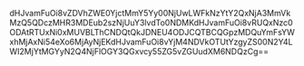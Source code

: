 dHJvamFuOi8vZDVhZWE0YjctMmY5Yy00NjUwLWFkNzYtY2QxNjA3MmVkMzQ5QDczMHR3MDEub2szNjUuY3lvdTo0NDMKdHJvamFuOi8vRUQxNzc0ODAtRTUxNi0xMUVBLThCNDQtQkJDNEU4ODJCQTBCQGpzMDQuYmFsYWxhMjAxNi54eXo6MjAyNjEKdHJvamFuOi8vYjM4NDVkOTUtYzgyZS00N2Y4LWI2MjYtMGYyN2Q4NjFlOGY3QGxvcy55ZG5vZGUudXM6NDQzCg==
